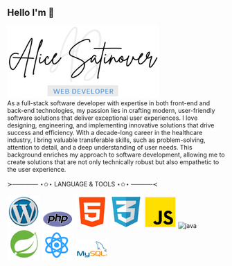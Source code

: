 ## Hello I'm 👋
<img src="./Images/Name_Logo.png" alt="about" width="350"/>

<br/>
As a full-stack software developer with expertise in both front-end and back-end technologies, my passion lies in crafting modern, user-friendly software solutions that deliver exceptional user experiences. I love designing, engineering, and implementing innovative solutions that drive success and efficiency. With a decade-long career in the healthcare industry, I bring valuable transferable skills, such as problem-solving, attention to detail, and a deep understanding of user needs. This background enriches my approach to software development, allowing me to create solutions that are not only technically robust but also empathetic to the user experience.
<br/>
<br/>
≻────── ⋆✩⋆    LANGUAGE & TOOLS   ⋆✩⋆ ─────≺

<br/>
<br/>
<img src="./Images/WP.png" alt="wp" width="75"/>
<img src="./Images/php.png" alt="php" width="75"/>
<img src="./Images/html.png" alt="html" width="75"/>
<img src="./Images/CSS.png" alt="css" width="75"/>
<img src="./Images/JS.PNG" alt="js" width="75"/>
<img src="./Images/Java.png.PNG" alt="java" width="75"/>
<img src="./Images/SB.png" alt="spring-boot" width="75"/>
<img src="./Images/React.png" alt="react" width="75"/>
<img src="./Images/SQL.png" alt="sql" width="75"/>


<!--
**AliceSatinover/AliceSatinover** is a ✨ _special_ ✨ repository because its `README.md` (this file) appears on your GitHub profile.

Here are some ideas to get you started:

- 🔭 I’m currently working on ...
- 🌱 I’m currently learning ...
- 👯 I’m looking to collaborate on ...
- 🤔 I’m looking for help with ...
- 💬 Ask me about ...
- 📫 How to reach me: ...
- 😄 Pronouns: ...
- ⚡ Fun fact: ...
-->
